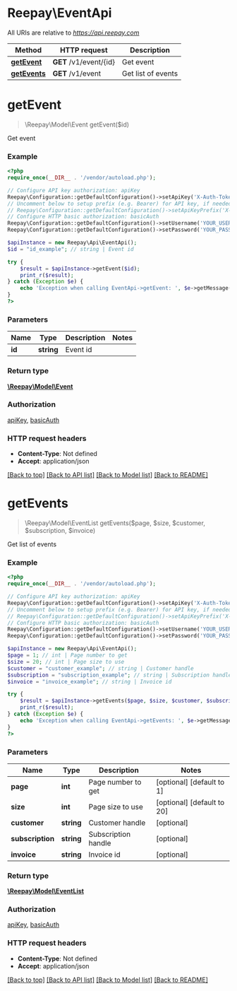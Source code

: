 # Reepay\EventApi

All URIs are relative to *https://api.reepay.com*

Method | HTTP request | Description
------------- | ------------- | -------------
[**getEvent**](EventApi.md#getEvent) | **GET** /v1/event/{id} | Get event
[**getEvents**](EventApi.md#getEvents) | **GET** /v1/event | Get list of events


# **getEvent**
> \Reepay\Model\Event getEvent($id)

Get event



### Example
```php
<?php
require_once(__DIR__ . '/vendor/autoload.php');

// Configure API key authorization: apiKey
Reepay\Configuration::getDefaultConfiguration()->setApiKey('X-Auth-Token', 'YOUR_API_KEY');
// Uncomment below to setup prefix (e.g. Bearer) for API key, if needed
// Reepay\Configuration::getDefaultConfiguration()->setApiKeyPrefix('X-Auth-Token', 'Bearer');
// Configure HTTP basic authorization: basicAuth
Reepay\Configuration::getDefaultConfiguration()->setUsername('YOUR_USERNAME');
Reepay\Configuration::getDefaultConfiguration()->setPassword('YOUR_PASSWORD');

$apiInstance = new Reepay\Api\EventApi();
$id = "id_example"; // string | Event id

try {
    $result = $apiInstance->getEvent($id);
    print_r($result);
} catch (Exception $e) {
    echo 'Exception when calling EventApi->getEvent: ', $e->getMessage(), PHP_EOL;
}
?>
```

### Parameters

Name | Type | Description  | Notes
------------- | ------------- | ------------- | -------------
 **id** | **string**| Event id |

### Return type

[**\Reepay\Model\Event**](../Model/Event.md)

### Authorization

[apiKey](../../README.md#apiKey), [basicAuth](../../README.md#basicAuth)

### HTTP request headers

 - **Content-Type**: Not defined
 - **Accept**: application/json

[[Back to top]](#) [[Back to API list]](../../README.md#documentation-for-api-endpoints) [[Back to Model list]](../../README.md#documentation-for-models) [[Back to README]](../../README.md)

# **getEvents**
> \Reepay\Model\EventList getEvents($page, $size, $customer, $subscription, $invoice)

Get list of events



### Example
```php
<?php
require_once(__DIR__ . '/vendor/autoload.php');

// Configure API key authorization: apiKey
Reepay\Configuration::getDefaultConfiguration()->setApiKey('X-Auth-Token', 'YOUR_API_KEY');
// Uncomment below to setup prefix (e.g. Bearer) for API key, if needed
// Reepay\Configuration::getDefaultConfiguration()->setApiKeyPrefix('X-Auth-Token', 'Bearer');
// Configure HTTP basic authorization: basicAuth
Reepay\Configuration::getDefaultConfiguration()->setUsername('YOUR_USERNAME');
Reepay\Configuration::getDefaultConfiguration()->setPassword('YOUR_PASSWORD');

$apiInstance = new Reepay\Api\EventApi();
$page = 1; // int | Page number to get
$size = 20; // int | Page size to use
$customer = "customer_example"; // string | Customer handle
$subscription = "subscription_example"; // string | Subscription handle
$invoice = "invoice_example"; // string | Invoice id

try {
    $result = $apiInstance->getEvents($page, $size, $customer, $subscription, $invoice);
    print_r($result);
} catch (Exception $e) {
    echo 'Exception when calling EventApi->getEvents: ', $e->getMessage(), PHP_EOL;
}
?>
```

### Parameters

Name | Type | Description  | Notes
------------- | ------------- | ------------- | -------------
 **page** | **int**| Page number to get | [optional] [default to 1]
 **size** | **int**| Page size to use | [optional] [default to 20]
 **customer** | **string**| Customer handle | [optional]
 **subscription** | **string**| Subscription handle | [optional]
 **invoice** | **string**| Invoice id | [optional]

### Return type

[**\Reepay\Model\EventList**](../Model/EventList.md)

### Authorization

[apiKey](../../README.md#apiKey), [basicAuth](../../README.md#basicAuth)

### HTTP request headers

 - **Content-Type**: Not defined
 - **Accept**: application/json

[[Back to top]](#) [[Back to API list]](../../README.md#documentation-for-api-endpoints) [[Back to Model list]](../../README.md#documentation-for-models) [[Back to README]](../../README.md)

